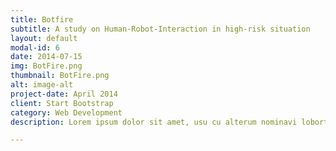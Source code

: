 ```yaml
---
title: Botfire
subtitle: A study on Human-Robot-Interaction in high-risk situation
layout: default
modal-id: 6
date: 2014-07-15
img: BotFire.png
thumbnail: BotFire.png
alt: image-alt
project-date: April 2014
client: Start Bootstrap
category: Web Development
description: Lorem ipsum dolor sit amet, usu cu alterum nominavi lobortis. At duo novum diceret. Tantas apeirian vix et, usu sanctus postulant inciderint ut, populo diceret necessitatibus in vim. Cu eum dicam feugiat noluisse.

---
```

